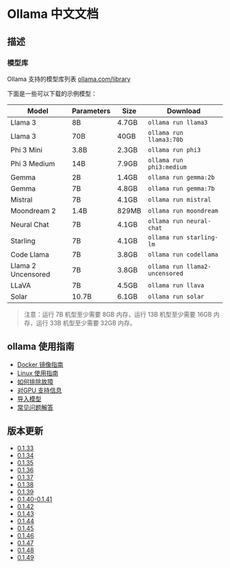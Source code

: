 # Ollama 中文文档


## 描述

### 模型库

Ollama 支持的模型库列表 [ollama.com/library](https://ollama.com/library 'ollama model library')

下面是一些可以下载的示例模型：

| Model              | Parameters | Size  | Download                       |
| ------------------ | ---------- | ----- | ------------------------------ |
| Llama 3            | 8B         | 4.7GB | `ollama run llama3`            |
| Llama 3            | 70B        | 40GB  | `ollama run llama3:70b`        |
| Phi 3 Mini         | 3.8B       | 2.3GB | `ollama run phi3`              |
| Phi 3 Medium       | 14B        | 7.9GB | `ollama run phi3:medium`       |
| Gemma              | 2B         | 1.4GB | `ollama run gemma:2b`          |
| Gemma              | 7B         | 4.8GB | `ollama run gemma:7b`          |
| Mistral            | 7B         | 4.1GB | `ollama run mistral`           |
| Moondream 2        | 1.4B       | 829MB | `ollama run moondream`         |
| Neural Chat        | 7B         | 4.1GB | `ollama run neural-chat`       |
| Starling           | 7B         | 4.1GB | `ollama run starling-lm`       |
| Code Llama         | 7B         | 3.8GB | `ollama run codellama`         |
| Llama 2 Uncensored | 7B         | 3.8GB | `ollama run llama2-uncensored` |
| LLaVA              | 7B         | 4.5GB | `ollama run llava`             |
| Solar              | 10.7B      | 6.1GB | `ollama run solar`             |

> 注意：运行 7B 机型至少需要 8GB 内存，运行 13B 机型至少需要 16GB 内存，运行 33B 机型至少需要 32GB 内存。



## ollama 使用指南
- [Docker 镜像指南](<ollama/docs/Ollama Docker 镜像指南.md>)
- [Linux 使用指南](<ollama/docs/Ollama Linux 使用指南.md>)
- [如何排除故障](<ollama/docs/Ollama 如何排除故障.md>)
- [对GPU 支持信息](<ollama/docs/Ollama 对GPU 支持信息.md>)
- [导入模型](<ollama/docs/Ollama 导入模型.md>)
- [常见问题解答](<ollama/docs/ollama 常见问题解答.md>)

## 版本更新
- [0.1.33](<ollama/version/Ollama 0.1.33 版本现已推出.md>)
- [0.1.34](<ollama/version/Ollama 0.1.34 版本现已推出.md>)
- [0.1.35](<ollama/version/Ollama 0.1.35 版本现已推出.md>)
- [0.1.36](<ollama/version/Ollama 0.1.36 版本现已推出.md>)
- [0.1.37](<ollama/version/Ollama 0.1.37 版本现已推出.md>)
- [0.1.38](<ollama/version/Ollama 0.1.38 版本现已推出.md>)
- [0.1.39](<ollama/version/Ollama 0.1.39 版本现已推出.md>)
- [0.1.40-0.1.41](<ollama/version/Ollama 0.1.40-0.1.41 版本现已推出.md>)
- [0.1.42](<ollama/version/Ollama 0.1.42 版本现已推出.md>)
- [0.1.43](<ollama/version/Ollama 0.1.43 版本现已推出.md>)
- [0.1.44](<ollama/version/Ollama 0.1.44 版本现已推出.md>)
- [0.1.45](<ollama/version/Ollama 0.1.45 版本现已推出.md>)
- [0.1.46](<ollama/version/Ollama 0.1.46 版本现已推出.md>)
- [0.1.47](<ollama/version/Ollama 0.1.47 版本现已推出.md>)
- [0.1.48](<ollama/version/Ollama 0.1.48 版本现已推出.md>)
- [0.1.49](<ollama/version/Ollama 0.1.49 版本现已推出.md>)